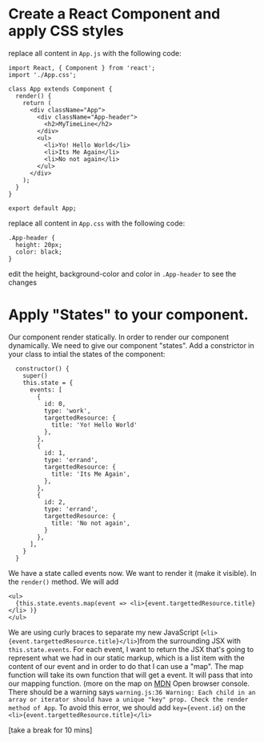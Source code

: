 # Create a React Component and apply CSS styles
replace all content in `App.js` with the following code:
```
import React, { Component } from 'react';
import './App.css';

class App extends Component {
  render() {
    return (
      <div className="App">
        <div className="App-header">
          <h2>MyTimeLine</h2>
        </div>
        <ul>
          <li>Yo! Hello World</li>
          <li>Its Me Again</li>
          <li>No not again</li>
        </ul>
      </div>
    );
  }
}

export default App;

```
replace all content in `App.css` with the following code:
```
.App-header {
  height: 20px;
  color: black;
}

```
edit the height, background-color and color in `.App-header` to see the changes

# Apply "States" to your component.
Our component render statically. In order to render our component dynamically. We need to give our component "states".
Add a constrictor in your class to intial the states of the component:
```
  constructor() {
    super()
    this.state = {
      events: [
        {
          id: 0,
          type: 'work',
          targettedResource: {
            title: 'Yo! Hello World'
          },
        },
        {
          id: 1,
          type: 'errand',
          targettedResource: {
            title: 'Its Me Again',
          },
        },
        {
          id: 2,
          type: 'errand',
          targettedResource: {
            title: 'No not again',
          }
        },
      ],
    }
  }
```
We have a state called events now. We want to render it (make it visible). In the `render()` method. We will add
```
<ul>
  {this.state.events.map(event => <li>{event.targettedResource.title}</li> )}
</ul>
```
We are using curly braces to separate my new JavaScript (`<li>{event.targettedResource.title}</li>`)from the surrounding JSX with `this.state.events`. For each event, I want to return the JSX that's going to represent what we had in our static markup, which is a list item with the content of our event and in order to do that I can use a "map". The map function will take its own function that will get a event. It will pass that into our mapping function. (more on the map on [MDN](https://developer.mozilla.org/en-US/docs/Web/JavaScript/Reference/Global_Objects/Array/map)
Open browser console. There should be a warning says `warning.js:36 Warning: Each child in an array or iterator should have a unique "key" prop. Check the render method of App`. To avoid this error, we should add `key={event.id}` on the `<li>{event.targettedResource.title}</li>`

[take a break for 10 mins]
